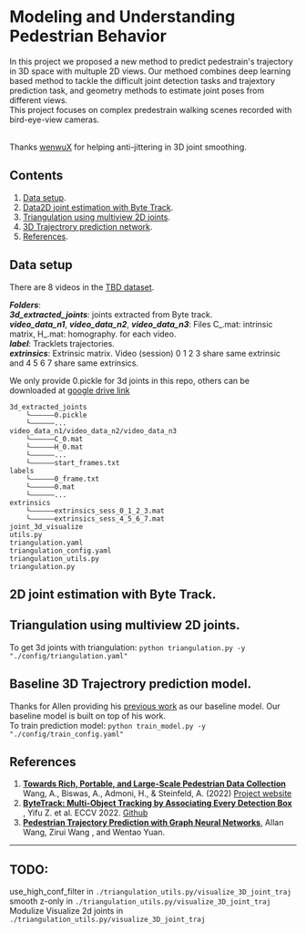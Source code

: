 # Modeling and Understanding Pedestrian Behavior
In this project we proposed a new method to predict pedestrain's trajectory in 3D space with multuple 2D views. Our methoed combines deep learning based method to tackle the difficult joint detection tasks and trajextory prediction task, and geometry methods to estimate joint poses from different views. <br />
This project focuses on complex predestrain walking scenes recorded with bird-eye-view cameras. <br />

<br />Thanks [wenwuX](https://github.com/Michael-MuChienHsu/pedestrian_prediction/tree/wenyu) for helping anti-jittering in 3D joint smoothing.
## Contents
1. [Data setup](#data_setup).<br />
2. [Data2D joint estimation with Byte Track](#use_bytetrack).<br />
3. [Triangulation using multiview 2D joints](#triangulation).<br />
4. [3D Trajectrory prediction network](#network).<br />
5. [References](#ref).<br />

##  <a name="data_setup"></a>Data setup
There are 8 videos in the [TBD dataset](https://arxiv.org/abs/2203.01974).

***Folders***: <br />
***3d_extracted_joints***: joints extracted from Byte track.<br />
***video_data_n1***, ***video_data_n2***, ***video_data_n3***: Files C_.mat: intrinsic matrix, H_.mat: homography. for each video.<br />
***label***: Tracklets trajectories.  <br />
***extrinsics***: Extrinsic matrix. Video (session) 0 1 2 3 share same extrinsic and 4 5 6 7 share same extrinsics.  <br />

We only provide 0.pickle for 3d joints in this repo, others can be downloaded at [google drive link](https://drive.google.com/drive/folders/1tIlMNJRF0iSb5K90ICHJPa-NwZdKWWQc?usp=share_link)
```
3d_extracted_joints
    └——————0.pickle
    └——————...
video_data_n1/video_data_n2/video_data_n3
    └——————C_0.mat
    └——————H_0.mat
    └——————...
    └——————start_frames.txt
labels
    └——————0_frame.txt
    └——————0.mat
    └——————...
extrinsics
    └——————extrinsics_sess_0_1_2_3.mat
    └——————extrinsics_sess_4_5_6_7.mat    
joint_3d_visualize
utils.py
triangulation.yaml
triangulation_config.yaml
triangulation_utils.py
triangulation.py
```

## <a name="use_bytetrack"></a>2D joint estimation with Byte Track.

## <a name="triangulation"></a>Triangulation using multiview 2D joints.
To get 3d joints with triangulation: `python triangulation.py -y "./config/triangulation.yaml"` <br />

## <a name="network"></a>Baseline 3D Trajectrory prediction model.
Thanks for Allen providing his [previous work](http://www.cs.cmu.edu/~epxing/Class/10708-19/assets/project/final-reports/project19.pdf) as our baseline model. Our baseline model is built on top of his work. <br />
To train prediction model: `python train_model.py -y "./config/train_config.yaml"`

## <a name="ref">References
1. <a name="TBD_dataset">[**Towards Rich, Portable, and Large-Scale Pedestrian Data Collection**](https://arxiv.org/abs/2203.01974) Wang, A., Biswas, A., Admoni, H., & Steinfeld, A. (2022) [Project website](https://tbd.ri.cmu.edu/resources/tbd-social-navigation-datasets/)
2. [**ByteTrack: Multi-Object Tracking by Associating Every Detection Box**](https://arxiv.org/abs/2110.06864) , Yifu Z. et al. ECCV 2022. [Github](https://github.com/ifzhang/ByteTrack)
3. <a name="allen_proj"></a>[**Pedestrian Trajectory Prediction with Graph Neural Networks**](http://www.cs.cmu.edu/~epxing/Class/10708-19/assets/project/final-reports/project19.pdf), Allan Wang, Zirui Wang , and Wentao Yuan.

 
---------------------------------------
## TODO:
use_high_conf_filter in `./triangulation_utils.py/visualize_3D_joint_traj` <br />
smooth z-only in `./triangulation_utils.py/visualize_3D_joint_traj` <br />
Modulize Visualize 2d joints in `./triangulation_utils.py/visualize_3D_joint_traj` <br />
